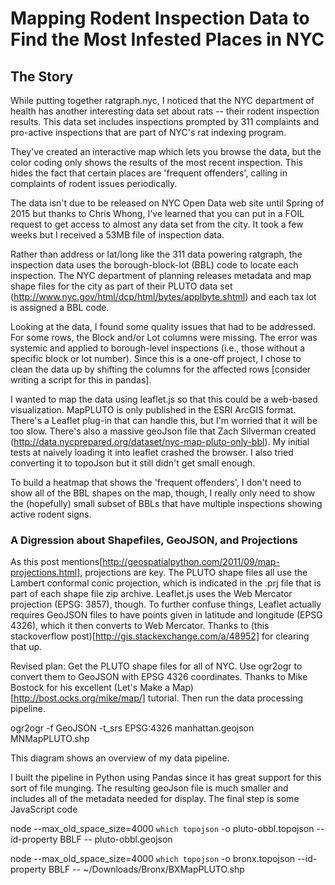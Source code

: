 # Mapping Rodent Inspection Data to Find the Most Infested Places in NYC

## The Story

While putting together ratgraph.nyc, I noticed that the NYC department of health has another interesting data set about rats -- their rodent inspection results.  This data set includes inspections prompted by 311 complaints and pro-active inspections that are part of NYC's rat indexing program.

They've created an interactive map which lets you browse the data, but the color coding only shows the results of the most recent inspection.  This hides the fact that certain places are 'frequent offenders', calling in complaints of rodent issues periodically.

The data isn't due to be released on NYC Open Data web site until Spring of 2015 but thanks to Chris Whong, I've learned that you can put in a FOIL request to get access to almost any data set from the city.  It took a few weeks but I received a 53MB file of inspection data.

Rather than address or lat/long like the 311 data powering ratgraph, the inspection data uses the borough-block-lot (BBL) code to locate each inspection.  The NYC department of planning releases metadata and map shape files for the city as part of their PLUTO data set (http://www.nyc.gov/html/dcp/html/bytes/applbyte.shtml) and each tax lot is assigned a BBL code.

Looking at the data, I found some quality issues that had to be addressed.  For some rows, the Block and/or Lot columns were missing.  The error was systemic and applied to borough-level inspections (i.e., those without a specific block or lot number).  Since this is a one-off project, I chose to clean the data up by shifting the columns for the affected rows [consider writing a script for this in pandas].

I wanted to map the data using leaflet.js so that this could be a web-based visualization.  MapPLUTO is only published in the ESRI ArcGIS format.  There's a Leaflet plug-in that can handle this, but I'm worried that it will be too slow.  There's also a massive geoJson file that Zach Silverman created (http://data.nycprepared.org/dataset/nyc-map-pluto-only-bbl).  My initial tests at naively loading it into leaflet crashed the browser.  I also tried converting it to topoJson but it still didn't get small enough.

To build a heatmap that shows the 'frequent offenders', I don't need to show all of the BBL shapes on the map, though, I really only need to show the (hopefully) small subset of BBLs that have multiple inspections showing active rodent signs.

### A Digression about Shapefiles, GeoJSON, and Projections
As this post mentions[http://geospatialpython.com/2011/09/map-projections.html], projections are key.  The PLUTO shape files all use the Lambert conformal conic projection, which is indicated in the .prj file that is part of each shape file zip archive.  Leaflet.js uses the Web Mercator projection (EPSG: 3857), though.  To further confuse things, Leaflet actually requires GeoJSON files to have points given in latitude and longitude (EPSG 4326), which it then converts to Web Mercator.  Thanks to (this stackoverflow post)[http://gis.stackexchange.com/a/48952] for clearing that up.

Revised plan:  Get the PLUTO shape files for all of NYC.  Use ogr2ogr to convert them to GeoJSON with EPSG 4326 coordinates.  Thanks to Mike Bostock for his excellent (Let's Make a Map)[http://bost.ocks.org/mike/map/] tutorial.  Then run the data processing pipeline.

ogr2ogr -f GeoJSON -t_srs EPSG:4326 manhattan.geojson MNMapPLUTO.shp

This diagram shows an overview of my data pipeline.  

I built the pipeline in Python using Pandas since it has great support for this sort of file munging.  The resulting geoJson file is much smaller and includes all of the metadata needed for display.  The final step is some JavaScript code

node --max_old_space_size=4000 `which topojson` -o pluto-obbl.topojson --id-property BBLF -- pluto-obbl.geojson

node --max_old_space_size=4000 `which topojson` -o bronx.topojson --id-property BBLF -- ~/Downloads/Bronx/BXMapPLUTO.shp
